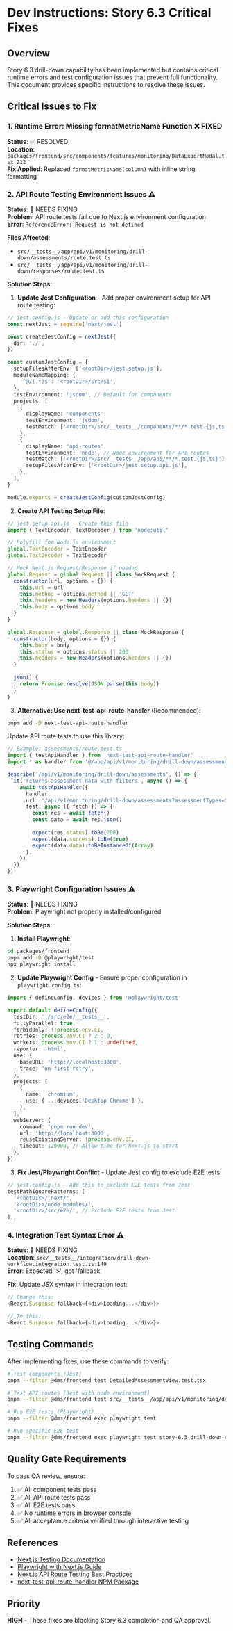 # Dev Instructions: Story 6.3 Critical Fixes

## Overview
Story 6.3 drill-down capability has been implemented but contains critical runtime errors and test configuration issues that prevent full functionality. This document provides specific instructions to resolve these issues.

## Critical Issues to Fix

### 1. Runtime Error: Missing formatMetricName Function ❌ FIXED
**Status**: ✅ RESOLVED  
**Location**: `packages/frontend/src/components/features/monitoring/DataExportModal.tsx:212`  
**Fix Applied**: Replaced `formatMetricName(column)` with inline string formatting

### 2. API Route Testing Environment Issues ⚠️
**Status**: 🔄 NEEDS FIXING  
**Problem**: API route tests fail due to Next.js environment configuration  
**Error**: `ReferenceError: Request is not defined`  

**Files Affected**:
- `src/__tests__/app/api/v1/monitoring/drill-down/assessments/route.test.ts`
- `src/__tests__/app/api/v1/monitoring/drill-down/responses/route.test.ts`

**Solution Steps**:

1. **Update Jest Configuration** - Add proper environment setup for API route testing:
```typescript
// jest.config.js - Update or add this configuration
const nextJest = require('next/jest')

const createJestConfig = nextJest({
  dir: './',
})

const customJestConfig = {
  setupFilesAfterEnv: ['<rootDir>/jest.setup.js'],
  moduleNameMapping: {
    '^@/(.*)$': '<rootDir>/src/$1',
  },
  testEnvironment: 'jsdom', // Default for components
  projects: [
    {
      displayName: 'components',
      testEnvironment: 'jsdom',
      testMatch: ['<rootDir>/src/__tests__/components/**/*.test.{js,ts,tsx}'],
    },
    {
      displayName: 'api-routes',
      testEnvironment: 'node', // Node environment for API routes
      testMatch: ['<rootDir>/src/__tests__/app/api/**/*.test.{js,ts}'],
      setupFilesAfterEnv: ['<rootDir>/jest.setup.api.js'],
    },
  ],
}

module.exports = createJestConfig(customJestConfig)
```

2. **Create API Testing Setup File**:
```javascript
// jest.setup.api.js - Create this file
import { TextEncoder, TextDecoder } from 'node:util'

// Polyfill for Node.js environment
global.TextEncoder = TextEncoder
global.TextDecoder = TextDecoder

// Mock Next.js Request/Response if needed
global.Request = global.Request || class MockRequest {
  constructor(url, options = {}) {
    this.url = url
    this.method = options.method || 'GET'
    this.headers = new Headers(options.headers || {})
    this.body = options.body
  }
}

global.Response = global.Response || class MockResponse {
  constructor(body, options = {}) {
    this.body = body
    this.status = options.status || 200
    this.headers = new Headers(options.headers || {})
  }
  
  json() {
    return Promise.resolve(JSON.parse(this.body))
  }
}
```

3. **Alternative: Use next-test-api-route-handler** (Recommended):
```bash
pnpm add -D next-test-api-route-handler
```

Update API route tests to use this library:
```typescript
// Example: assessments/route.test.ts
import { testApiHandler } from 'next-test-api-route-handler'
import * as handler from '@/app/api/v1/monitoring/drill-down/assessments/route'

describe('/api/v1/monitoring/drill-down/assessments', () => {
  it('returns assessment data with filters', async () => {
    await testApiHandler({
      handler,
      url: '/api/v1/monitoring/drill-down/assessments?assessmentTypes=SHELTER',
      test: async ({ fetch }) => {
        const res = await fetch()
        const data = await res.json()
        
        expect(res.status).toBe(200)
        expect(data.success).toBe(true)
        expect(data.data).toBeInstanceOf(Array)
      },
    })
  })
})
```

### 3. Playwright Configuration Issues ⚠️
**Status**: 🔄 NEEDS FIXING  
**Problem**: Playwright not properly installed/configured  

**Solution Steps**:

1. **Install Playwright**:
```bash
cd packages/frontend
pnpm add -D @playwright/test
npx playwright install
```

2. **Update Playwright Config** - Ensure proper configuration in `playwright.config.ts`:
```typescript
import { defineConfig, devices } from '@playwright/test'

export default defineConfig({
  testDir: './src/e2e/__tests__',
  fullyParallel: true,
  forbidOnly: !!process.env.CI,
  retries: process.env.CI ? 2 : 0,
  workers: process.env.CI ? 1 : undefined,
  reporter: 'html',
  use: {
    baseURL: 'http://localhost:3000',
    trace: 'on-first-retry',
  },
  projects: [
    {
      name: 'chromium',
      use: { ...devices['Desktop Chrome'] },
    },
  ],
  webServer: {
    command: 'pnpm run dev',
    url: 'http://localhost:3000',
    reuseExistingServer: !process.env.CI,
    timeout: 120000, // Allow time for Next.js to start
  },
})
```

3. **Fix Jest/Playwright Conflict** - Update Jest config to exclude E2E tests:
```javascript
// jest.config.js - Add this to exclude E2E tests from Jest
testPathIgnorePatterns: [
  '<rootDir>/.next/',
  '<rootDir>/node_modules/',
  '<rootDir>/src/e2e/', // Exclude E2E tests from Jest
],
```

### 4. Integration Test Syntax Error ⚠️
**Status**: 🔄 NEEDS FIXING  
**Location**: `src/__tests__/integration/drill-down-workflow.integration.test.ts:149`  
**Error**: Expected '>', got 'fallback'

**Fix**: Update JSX syntax in integration test:
```typescript
// Change this:
<React.Suspense fallback={<div>Loading...</div>}>

// To this:
<React.Suspense fallback={<div>Loading...</div>}>
```

## Testing Commands

After implementing fixes, use these commands to verify:

```bash
# Test components (Jest)
pnpm --filter @dms/frontend test DetailedAssessmentView.test.tsx

# Test API routes (Jest with node environment)
pnpm --filter @dms/frontend test src/__tests__/app/api/v1/monitoring/drill-down/

# Run E2E tests (Playwright)
pnpm --filter @dms/frontend exec playwright test

# Run specific E2E test
pnpm --filter @dms/frontend exec playwright test story-6.3-drill-down-capability.e2e.test.ts
```

## Quality Gate Requirements

To pass QA review, ensure:
1. ✅ All component tests pass
2. ✅ All API route tests pass  
3. ✅ All E2E tests pass
4. ✅ No runtime errors in browser console
5. ✅ All acceptance criteria verified through interactive testing

## References
- [Next.js Testing Documentation](https://nextjs.org/docs/pages/guides/testing)
- [Playwright with Next.js Guide](https://nextjs.org/docs/pages/guides/testing/playwright)
- [Next.js API Route Testing Best Practices](https://blog.arcjet.com/testing-next-js-app-router-api-routes/)
- [next-test-api-route-handler NPM Package](https://www.npmjs.com/package/next-test-api-route-handler)

## Priority
**HIGH** - These fixes are blocking Story 6.3 completion and QA approval.